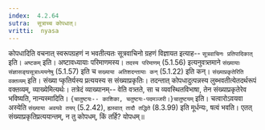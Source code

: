 ```yaml
---
index:  4.2.64
sutra:  सूत्राच्च कोपधात्।
vritti:  nyasa
---
```


कोपधादिति वचनात् स्वरूपग्रहणं न भवतीत्यतः सूत्रवाचिनो ग्रहणं विज्ञायत इत्याह-- `सूत्रवाचिनः प्रतिपादिकात्` इति। `अष्टकम्` इति। अष्टावध्यायाः परिमाणमस्य। `तदस्य परिमाणम्` (5.1.56) इत्यनुवत्र्तमाने `संख्यायाः संज्ञासङ्घसूत्राध्ययनेषु` (5.1.57) इति च `सख्याया अतिशदन्तायाः कन्` (5.1.22) इति कन्।
`संख्याप्रकृतेरिति वक्तव्यम्` इति। संख्या प्कृतिर्यस्य प्रत्ययस्य स संख्याप्रकृतिः। तदन्तात् कोपधादुत्पन्नस्य लुब्भवतीत्येतदर्थरूपं वक्तव्यम्, व्याख्येमित्यर्थः। तत्रेदं व्याख्यानम्-- वेति वत्र्तते, सा च व्यवस्थितविभाषा, तेन संख्याप्रकृतेरेव भविष्यति, नान्यस्मादिति।
`{चातुष्टयः-- काशिका, चतुष्टयः-पदमञ्जरी।}चातुष्टयम्` इति। चत्वारोऽवयवा अस्येति `संख्याया अवयवे तयप्` (5.2.42), `ह्यस्वात् तादौ तद्धिते` (8.3.99) इति मूर्धन्यः, षत्वं भवति। एतत् संख्याप्रकृतिप्रत्ययान्तम्, न तु कोपधम्, किं तर्हि? योपधम्॥
